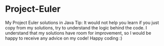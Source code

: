 # Project-Euler
My Project Euler solutions in Java
Tip: It would not help you learn if you just copy from my solutions, try to understand the logic behind the code.
I understand that my solutions have room for improvement, so I would be happy to receive any advice on my code!
Happy coding :)
